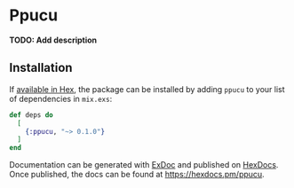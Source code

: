 # Ppucu

**TODO: Add description**

## Installation

If [available in Hex](https://hex.pm/docs/publish), the package can be installed
by adding `ppucu` to your list of dependencies in `mix.exs`:

```elixir
def deps do
  [
    {:ppucu, "~> 0.1.0"}
  ]
end
```

Documentation can be generated with [ExDoc](https://github.com/elixir-lang/ex_doc)
and published on [HexDocs](https://hexdocs.pm). Once published, the docs can
be found at <https://hexdocs.pm/ppucu>.

